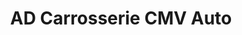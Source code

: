 ---
title: "AD Carrosserie CMV Auto"
url: /fontenay-aux-roses/ad-carrosserie-cmv-auto/
shop: réparation de voitures
---